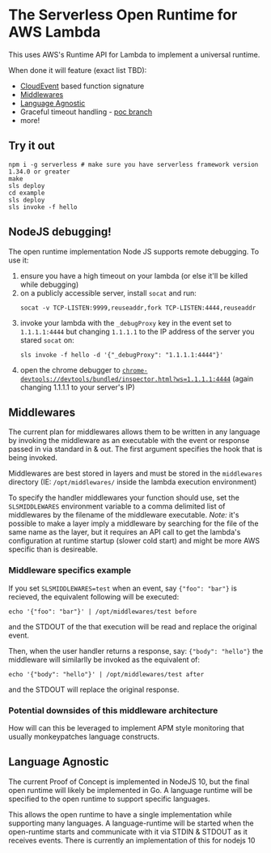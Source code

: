 # The Serverless Open Runtime for AWS Lambda

This uses AWS's Runtime API for Lambda to implement a universal runtime.

When done it will feature (exact list TBD):
 * [CloudEvent](https://cloudevents.io/) based function signature
 * [Middlewares](#middlewares)
 * [Language Agnostic](#language-agnostic)
 * Graceful timeout handling - [poc branch](https://github.com/serverless/open-runtime-poc/tree/timeout-test)
 * more!

## Try it out


```shell
npm i -g serverless # make sure you have serverless framework version 1.34.0 or greater
make
sls deploy
cd example
sls deploy
sls invoke -f hello
```

## NodeJS debugging!
The open runtime implementation Node JS supports remote debugging. To use it:
1. ensure you have a high timeout on your lambda (or else it'll be killed while debugging)
2. on a publicly accessible server, install `socat` and run:
   ```
   socat -v TCP-LISTEN:9999,reuseaddr,fork TCP-LISTEN:4444,reuseaddr
   ```
3. invoke your lambda with the `_debugProxy` key in the event set to `1.1.1.1:4444` but changing
   `1.1.1.1` to the IP address of the server you stared `socat` on:
   ```
   sls invoke -f hello -d '{"_debugProxy": "1.1.1.1:4444"}'
   ```
4. open the chrome debugger to [`chrome-devtools://devtools/bundled/inspector.html?ws=1.1.1.1:4444`](chrome-devtools://devtools/bundled/inspector.html?ws=1.1.1.1:4444) (again changing 1.1.1.1 to your server's IP)

## Middlewares
The current plan for middlewares allows them to be written in any language
by invoking the middleware as an executable with the event or response passed in via
standard in & out. The first argument specifies the hook that is being invoked.

Middlewares are best stored in layers and must be stored in the `middlewares` directory
(IE: `/opt/middlewares/` inside the lambda execution environment)

To specify the handler middlewares your function should use, set the `SLSMIDDLEWARES` environment
variable to a comma delimited list of middlewares by the filename of the middleware executable.
*Note:* it's possible to make a layer imply a middleware by searching for the file of the same name
as the layer, but it requires an API call to get the lambda's configuration at runtime startup
(slower cold start) and might be more AWS specific than is desireable.

### Middleware specifics example
If you set `SLSMIDDLEWARES=test` when an event, say `{"foo": "bar"}` is recieved, the equivalent
following will be executed:
```
echo '{"foo": "bar"}' | /opt/middlewares/test before
```
and the STDOUT of the that execution will be read and replace the original event.

Then, when the user handler returns a response, say: `{"body": "hello"}` the middleware will
similarlly be invoked as the equivalent of:
```
echo '{"body": "hello"}' | /opt/middlewares/test after
```
and the STDOUT will replace the original response.

### Potential downsides of this middleware architecture
How will can this be leveraged to implement APM style monitoring that usually
monkeypatches language constructs.

## Language Agnostic
The current Proof of Concept is implemented in NodeJS 10, but the final open runtime
will likely be implemented in Go. A language runtime will be specified to the open
runtime to support specific languages.

This allows the open runtime to have a single implementation  while supporting many languages.
A language-runtime will be started when the open-runtime starts and communicate with it via STDIN &
STDOUT as it receives events. There is currently an implementation of this for nodejs 10
